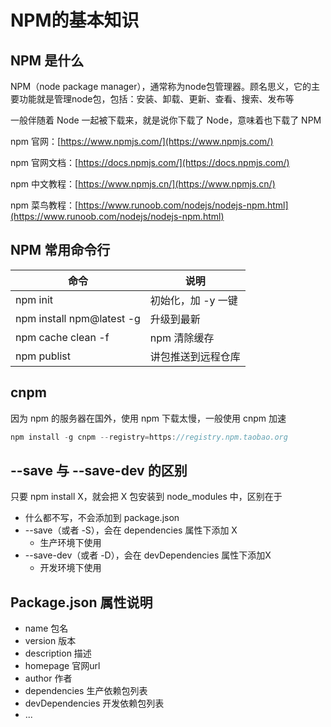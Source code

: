# NPM的基本知识



## NPM 是什么

NPM（node package manager），通常称为node包管理器。顾名思义，它的主要功能就是管理node包，包括：安装、卸载、更新、查看、搜索、发布等

一般伴随着 Node 一起被下载来，就是说你下载了 Node，意味着也下载了 NPM

npm 官网：[https://www.npmjs.com/](https://www.npmjs.com/)

npm 官网文档：[https://docs.npmjs.com/](https://docs.npmjs.com/)

npm 中文教程：[https://www.npmjs.cn/](https://www.npmjs.cn/)

npm 菜鸟教程：[https://www.runoob.com/nodejs/nodejs-npm.html](https://www.runoob.com/nodejs/nodejs-npm.html)



## NPM 常用命令行

| 命令                      | 说明               |
| ------------------------- | ------------------ |
| npm init                  | 初始化，加 -y 一键 |
| npm install npm@latest -g | 升级到最新         |
| npm cache clean -f        | npm 清除缓存       |
| npm publist               | 讲包推送到远程仓库 |



## cnpm

因为 npm 的服务器在国外，使用 npm 下载太慢，一般使用 cnpm 加速

```javascript
npm install -g cnpm --registry=https://registry.npm.taobao.org
```





## --save 与 --save-dev 的区别

只要 npm install X，就会把 X 包安装到 node_modules 中，区别在于

- 什么都不写，不会添加到 package.json
- --save（或者 -S），会在 dependencies 属性下添加 X
  - 生产环境下使用
- --save-dev（或者 -D），会在 devDependencies 属性下添加X
  - 开发环境下使用





## Package.json 属性说明

- name 包名
- version 版本
- description 描述
- homepage 官网url
- author 作者
- dependencies 生产依赖包列表
- devDependencies 开发依赖包列表
- ...

